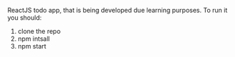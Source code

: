 ReactJS todo app, that is being developed due learning purposes.
To run it you should:
1. clone the repo
2. npm intsall
3. npm start
